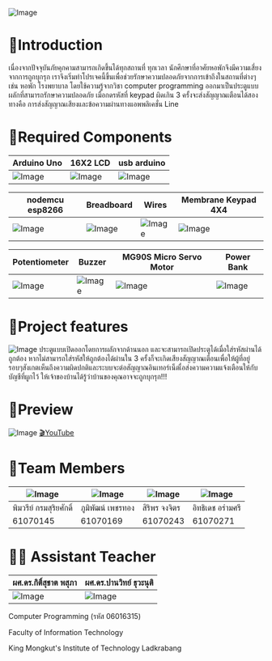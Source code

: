 ![Image](https://scontent.fbkk2-5.fna.fbcdn.net/v/t1.0-9/58763383_2670678559627577_8557886112972931072_o.jpg?_nc_cat=110&_nc_ht=scontent.fbkk2-5.fna&oh=345161d2d1df3ea658fee4a5bbce2b2f&oe=5D370794)

# 🚪Introduction
เนื่องจากปัจจุบันภัยคุกคามสามารถเกิดขึ้นได้ทุกสถานที่ ทุกเวลา นักศึกษาที่อาศัยหอพักจึงมีความเสี่ยงจากการถูกบุกรุก เราจึงเริ่มทำโปรเจคนี้ขึ้นเพื่อช่วยรักษาความปลอดภัยจากการเข้าถึงในสถานที่ต่างๆ เช่น หอพัก โรงพยาบาล โดยใช้ความรู้จากวิชา computer programming ออกมาเป็นประตูแบบผลักที่สามารถรักษาความปลอดภัย เมื่อกดรหัสที่ keypad ผิดเกิน 3 ครั้งจะส่งสัญญาณเตือนได้สองทางคือ การส่งสัญญาณเสียงและข้อความผ่านทางแอพพลิเคชั่น Line
# 🔧Required Components
| Arduino Uno  | 16X2 LCD | usb arduino |
|---------------|---------------|---------------|
|![Image](https://www.crazypi.com/image/cache/data/arduino-uno-r3-1-600x600.jpg)|![Image](https://cm.lnwfile.com/_/cm/_raw/ou/63/rt.jpg)|![Image](https://cdn.itead.cc/media/catalog/product/cache/1/image/400x400/9df78eab33525d08d6e5fb8d27136e95/i/m/im120719001_1_1.jpg)|

| nodemcu esp8266 | Breadboard | Wires | Membrane Keypad 4X4 |
|---------------|---------------|---------------|---------------|
|![Image](https://cdn.shopify.com/s/files/1/0672/9409/products/NodeMCU_ESP8266_development_board_1024x1024.jpg?v=1464135546)|![Image](https://cdn.sparkfun.com//assets/parts/9/2/8/7/12615-01.jpg)|![Image](https://images-na.ssl-images-amazon.com/images/I/816-FhWxCnL._SL1500_.jpg)|![Image](https://www.robotics.org.za/image/cache/catalog/generic/MEM-4X4-BR/MEM-4X4-BR-005-650x350.jpg)|

| Potentiometer | Buzzer | MG90S Micro Servo Motor | Power Bank |
|---------------|---------------|---------------|---------------|
|![Image](https://cdn.sparkfun.com//assets/parts/1/2/8/0/1/14624-Rotary_Potentiometer_-_100k_Ohm__Logarithmic__Panel_Mount_-01a.jpg)|![Image](https://market.samm.com/buzzer-en-general-in-416-26-O.png)|![Image](https://www.smart-prototyping.com/image/cache/data/SKU%20Photos/10100178/1-750x750.jpg)|![Image](https://cf3.s3.souqcdn.com/item/2017/03/21/22/27/33/17/item_XL_22273317_30011586.jpg)|
# 📲Project features
![Image](https://scontent.fbkk2-7.fna.fbcdn.net/v/t1.0-9/59121135_2670710186291081_2898000303615901696_n.jpg?_nc_cat=109&_nc_ht=scontent.fbkk2-7.fna&oh=771c000b193f246e3585e19f113e2957&oe=5D2D0080)
ประตูแบบเปิดออกโดยการผลักจากด้านนอก และจะสามารถเปิดประตูได้เมื่อใส่รหัสผ่านได้ถูกต้อง หากไม่สามารถใส่รหัสให้ถูกต้องได้ผ่านใน 3 ครั้งก็จะเกิดเสียงสัญญาณเตือนเพื่อให้ผู้ที่อยู่รอบๆสังเกตเห็นถึงความผิดปกติและระบบจะต่อสัญญาณอินเทอร์เน็ตเื่อส่งความความแจ้งเตือนให้กับบัญชีที่ผูกไว้ ให้เจ้าของบ้านได้รู้ว่าบ้านของคุณอาจจะถูกบุกรุก!!!
# 📎Preview
![Image]()
[🎬YouTube](http://localhost/)
# 🎲Team Members
|![Image](https://scontent.fbkk2-7.fna.fbcdn.net/v/t1.0-9/13512247_1043501582396306_7105946236861078178_n.jpg?_nc_cat=109&_nc_ht=scontent.fbkk2-7.fna&oh=90df34205ad5a32af3409c9af05c295e&oe=5D2BF096)|![Image](https://scontent.fbkk2-6.fna.fbcdn.net/v/t1.0-9/15284906_1341806792530788_6110532064007601234_n.jpg?_nc_cat=111&_nc_ht=scontent.fbkk2-6.fna&oh=4ef926e2ab512cd2e58134b81a36e1d3&oe=5D35CB41)|![Image](https://scontent.fbkk2-8.fna.fbcdn.net/v/t1.0-9/56517128_2624426800919420_8126447242111352832_n.jpg?_nc_cat=102&_nc_ht=scontent.fbkk2-8.fna&oh=4585193e4108fcbdfff74d2803d3b5c8&oe=5D75BC73)|![Image](https://scontent.fbkk2-6.fna.fbcdn.net/v/t1.0-9/52911752_2487048814703345_5954947880748843008_n.jpg?_nc_cat=104&_nc_ht=scontent.fbkk2-6.fna&oh=b9f499aa3069bace3391c272a2751e33&oe=5D6C301B)|
|---------------|---------------|---------------|---------------|
| พิมวรีย์ กรมสุริยศักดิ์ | ภูมิพัฒน์ เพชรทอง | สิริพร จงจิตร | อิทธิเดช อร่ามศรี |
| 61070145 | 61070169 | 61070243 | 61070271 |
# 👨‍💻 Assistant Teacher
| ผศ.ดร.กิติ์สุชาต พสุภา	| ผศ.ดร.ปานวิทย์ ธุวะนุติ |
|---------------|---------------|
|![Image](https://scontent.fbkk2-6.fna.fbcdn.net/v/t1.0-9/14611010_10153805956002331_6002362915012083123_n.jpg?_nc_cat=111&_nc_ht=scontent.fbkk2-6.fna&oh=ebb51daaa77a71b9b7cf2613955f2579&oe=5D2AFF8F)|![Image](https://scontent.fbkk2-7.fna.fbcdn.net/v/t1.0-9/45577837_10156055460607532_5297625766278725632_n.jpg?_nc_cat=106&_nc_ht=scontent.fbkk2-7.fna&oh=3740aea7b4019632147c6d66d16cffcc&oe=5D66B613)|

Computer Programming (รหัส 06016315) 

Faculty of Information Technology

King Mongkut's Institute of Technology Ladkrabang
